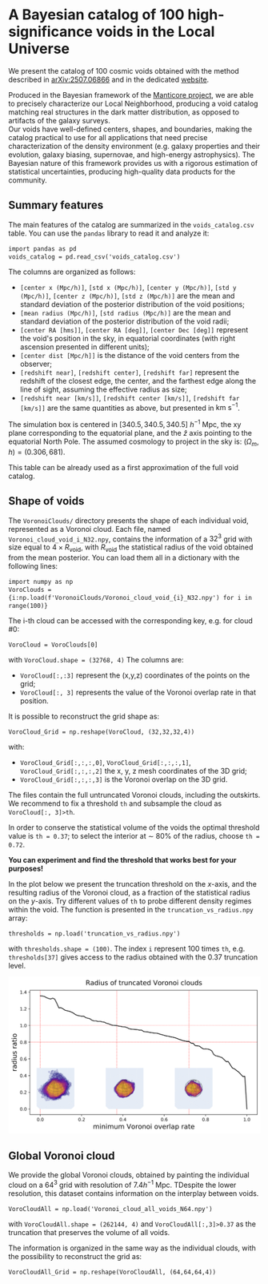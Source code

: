 # A Bayesian catalog of 100 high-significance voids in the Local Universe

We present the catalog of 100 cosmic voids obtained with the method described in [arXiv:2507.06866](https://arxiv.org/pdf/2507.06866) and in the dedicated [website](https://voids.cosmictwin.org).

Produced in the Bayesian framework of the [Manticore project](https://cosmictwin.org), we are able to precisely characterize our Local Neighborhood, producing a void catalog matching real structures in the dark matter distribution, as opposed to artifacts of the galaxy surveys.  
Our voids have well-defined centers, shapes, and boundaries, making the catalog practical to use for all applications that need precise characterization of the density environment (e.g. galaxy properties and their evolution, galaxy biasing, supernovae, and high-energy astrophysics).
The Bayesian nature of this framework provides us with a rigorous estimation of statistical uncertainties, producing high-quality data products for the community. 


## Summary features

The main features of the catalog are summarized in the ```voids_catalog.csv``` table. You can use the ```pandas``` library to read it and analyze it:

```
import pandas as pd
voids_catalog = pd.read_csv('voids_catalog.csv')
```

The columns are organized as follows:

- ```[center x (Mpc/h)]```, ```[std x (Mpc/h)]```, ```[center y (Mpc/h)]```, ```[std y (Mpc/h)]```, ```[center z (Mpc/h)]```, ```[std z (Mpc/h)]``` are the mean and standard deviation of the posterior distribution of the void positions;
- ```[mean radius (Mpc/h)]```, ```[std radius (Mpc/h)]``` are the mean and standard deviation of the posterior distribution of the void radii;
- ```[center RA [hms]]```, ```[center RA [deg]]```, ```[center Dec [deg]]``` represent the void's position in the sky, in equatorial coordinates (with right ascension presented in different units);
- ```[center dist [Mpc/h]]``` is the distance of the void centers from the observer;
- ```[redshift near]```, ```[redshift center]```, ```[redshift far]``` represent the redshift of the closest edge, the center, and the farthest edge along the line of sight, assuming the effective radius as size;
- ```[redshift near [km/s]]```, ```[redshift center [km/s]]```, ```[redshift far [km/s]]``` are the same quantities as above, but presented in $\text{km s}^{-1}$.

The simulation box is centered in $[340.5, 340.5, 340.5] \ h^{−1} \ \text{Mpc}$, the xy plane corresponding to the equatorial plane, and the $\hat{z}$ axis pointing to the equatorial North Pole.
The assumed cosmology to project in the sky is: $(\Omega_m, h) = (0.306, 681)$.

This table can be already used as a first approximation of the full void catalog.

## Shape of voids

The ```VoronoiClouds/``` directory presents the shape of each individual void, represented as a Voronoi cloud. Each file, named ```Voronoi_cloud_void_i_N32.npy```, contains the information of a $32^3$ grid with size equal to $4 \times R_\text{void}$, with $R_\text{void}$ the statistical radius of the void obtained from the mean posterior.
You can load them all in a dictionary with the following lines:

```
import numpy as np
VoroClouds = {i:np.load(f'VoronoiClouds/Voronoi_cloud_void_{i}_N32.npy') for i in range(100)}
```

The i-th cloud can be accessed with the corresponding key, e.g. for cloud #0:

```
VoroCloud = VoroClouds[0]
```
with ```VoroCloud.shape = (32768, 4)```
The columns are:

- ```VoroCloud[:,:3]``` represent the (x,y,z) coordinates of the points on the grid;
- ```VoroCloud[:, 3]``` represents the value of the Voronoi overlap rate in that position.

It is possible to reconstruct the grid shape as:

```
VoroCloud_Grid = np.reshape(VoroCloud, (32,32,32,4))
```

with:
- ```VoroCloud_Grid[:,:,:,0]```, ```VoroCloud_Grid[:,:,:,1]```, ```VoroCloud_Grid[:,:,:,2]``` the x, y, z mesh coordinates of the 3D grid;
- ```VoroCloud_Grid[:,:,:,3]``` is the Voronoi overlap on the 3D grid.



The files contain the full untruncated Voronoi clouds, including the outskirts. We recommend to fix a threshold ```th``` and subsample the cloud as ```VoroCloud[:, 3]>th```.

In order to conserve the statistical volume of the voids the optimal threshold value is ```th = 0.37```; to select the interior at $\sim$ 80% of the radius, choose ```th = 0.72```.

<b> You can experiment and find the threshold that works best for your purposes! </b>

In the plot below we present the truncation threshold on the $x$-axis, and the resulting radius of the Voronoi cloud, as a fraction of the statistical radius on the $y$-axis. Try different values of ```th``` to probe different density regimes within the void. The function is presented in the ```truncation_vs_radius.npy``` array:

```
thresholds = np.load('truncation_vs_radius.npy')
```
with ```thresholds.shape = (100)```. The index ```i``` represent 100 times ```th```, e.g. ```thresholds[37]```  gives access to the radius obtained with the 0.37 truncation level.

![](https://github.com/RosaMalandrino/LocalVoids/blob/gh-pages/VoronoiClouds/min_Voronoi_rate_vs_radius_with_clouds.png)


## Global Voronoi cloud

We provide the global Voronoi clouds, obtained by painting the individual cloud on a $64^3$ grid with resolution of $7.4 h^{-1} \ \text{Mpc}$. TDespite the lower resolution, this dataset contains information on the interplay between voids.
```
VoroCloudAll = np.load('Voronoi_cloud_all_voids_N64.npy')
```

with ```VoroCloudAll.shape = (262144, 4)``` and ```VoroCloudAll[:,3]>0.37``` as the truncation that preserves the volume of all voids.

The information is organized in the same way as the individual clouds, with the possibility to reconstruct the grid as:

```
VoroCloudAll_Grid = np.reshape(VoroCloudAll, (64,64,64,4))
```

